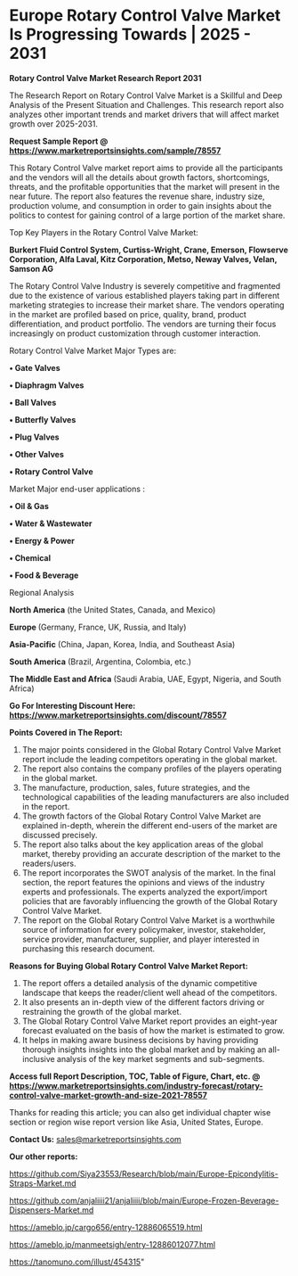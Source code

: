 # Europe Rotary Control Valve Market Is Progressing Towards | 2025 - 2031

<strong>Rotary Control Valve Market Research Report 2031</strong>

The Research Report on Rotary Control Valve Market is a Skillful and Deep Analysis of the Present Situation and Challenges. This research report also analyzes other important trends and market drivers that will affect market growth over 2025-2031.

<strong>Request Sample Report @ <a href=https://www.marketreportsinsights.com/sample/78557>https://www.marketreportsinsights.com/sample/78557</a></strong>

This Rotary Control Valve market report aims to provide all the participants and the vendors will all the details about growth factors, shortcomings, threats, and the profitable opportunities that the market will present in the near future. The report also features the revenue share, industry size, production volume, and consumption in order to gain insights about the politics to contest for gaining control of a large portion of the market share.

Top Key Players in the Rotary Control Valve Market:

<strong>Burkert Fluid Control System, Curtiss-Wright, Crane, Emerson, Flowserve Corporation, Alfa Laval, Kitz Corporation, Metso, Neway Valves, Velan, Samson AG</strong>

The Rotary Control Valve Industry is severely competitive and fragmented due to the existence of various established players taking part in different marketing strategies to increase their market share. The vendors operating in the market are profiled based on price, quality, brand, product differentiation, and product portfolio. The vendors are turning their focus increasingly on product customization through customer interaction.

Rotary Control Valve Market Major Types are:

<strong>• Gate Valves

• Diaphragm Valves

• Ball Valves

• Butterfly Valves

• Plug Valves

• Other Valves

• Rotary Control Valve</strong>

Market Major end-user applications :

<strong>• Oil & Gas

• Water & Wastewater

• Energy & Power

• Chemical

• Food & Beverage</strong>

Regional Analysis

</u><strong><b>North America</b></strong> (the United States, Canada, and Mexico)

<strong><b>Europe </b></strong>(Germany, France, UK, Russia, and Italy)

<strong><b>Asia-Pacific</b></strong> (China, Japan, Korea, India, and Southeast Asia)

<strong><b>South America</b></strong> (Brazil, Argentina, Colombia, etc.)

<strong><b>The Middle East and Africa</b></strong> (Saudi Arabia, UAE, Egypt, Nigeria, and South Africa)

<strong>Go For Interesting Discount Here: <a href=https://www.marketreportsinsights.com/discount/78557>https://www.marketreportsinsights.com/discount/78557</a></strong>

<strong>Points Covered in The Report:</strong>
<ol>
  <li>The major points considered in the Global Rotary Control Valve Market report include the leading competitors operating in the global market.</li>
  <li>The report also contains the company profiles of the players operating in the global market.</li>
  <li>The manufacture, production, sales, future strategies, and the technological capabilities of the leading manufacturers are also included in the report.</li>
  <li>The growth factors of the Global Rotary Control Valve Market are explained in-depth, wherein the different end-users of the market are discussed precisely.</li>
  <li>The report also talks about the key application areas of the global market, thereby providing an accurate description of the market to the readers/users.</li>
  <li>The report incorporates the SWOT analysis of the market. In the final section, the report features the opinions and views of the industry experts and professionals. The experts analyzed the export/import policies that are favorably influencing the growth of the Global Rotary Control Valve Market.</li>
  <li>The report on the Global Rotary Control Valve Market is a worthwhile source of information for every policymaker, investor, stakeholder, service provider, manufacturer, supplier, and player interested in purchasing this research document.</li>
</ol>
<strong>Reasons for Buying Global Rotary Control Valve Market Report:</strong>

<ol>
  <li>The report offers a detailed analysis of the dynamic competitive landscape that keeps the reader/client well ahead of the competitors.</li>
  <li>It also presents an in-depth view of the different factors driving or restraining the growth of the global market.</li>
  <li>The Global Rotary Control Valve Market report provides an eight-year forecast evaluated on the basis of how the market is estimated to grow.</li>
  <li>It helps in making aware business decisions by having providing thorough insights insights into the global market and by making an all-inclusive analysis of the key market segments and sub-segments.</li>
</ol>
<strong>Access full Report Description, TOC, Table of Figure, Chart, etc. @ <a href=https://www.marketreportsinsights.com/industry-forecast/rotary-control-valve-market-growth-and-size-2021-78557>https://www.marketreportsinsights.com/industry-forecast/rotary-control-valve-market-growth-and-size-2021-78557</a></strong>


Thanks for reading this article; you can also get individual chapter wise section or region wise report version like Asia, United States, Europe.

<strong>Contact Us:</strong>
sales@marketreportsinsights.com

<strong>Our other reports:</strong>

<a href=https://github.com/Siya23553/Research/blob/main/Europe-Epicondylitis-Straps-Market.md>https://github.com/Siya23553/Research/blob/main/Europe-Epicondylitis-Straps-Market.md</a>

<a href=https://github.com/anjaliiii21/anjaliiii/blob/main/Europe-Frozen-Beverage-Dispensers-Market.md>https://github.com/anjaliiii21/anjaliiii/blob/main/Europe-Frozen-Beverage-Dispensers-Market.md</a>

<a href=https://ameblo.jp/cargo656/entry-12886065519.html>https://ameblo.jp/cargo656/entry-12886065519.html</a>

<a href=https://ameblo.jp/manmeetsigh/entry-12886012077.html>https://ameblo.jp/manmeetsigh/entry-12886012077.html</a>

<a href=https://tanomuno.com/illust/454315>https://tanomuno.com/illust/454315</a>"
